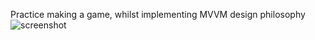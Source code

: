Practice making a game, whilst implementing MVVM design philosophy
![screenshot](https://github.com/anguschum99/Character-Guessing-Game/assets/52922624/e56e4973-a592-4e48-86c8-e190df88d0d7)
